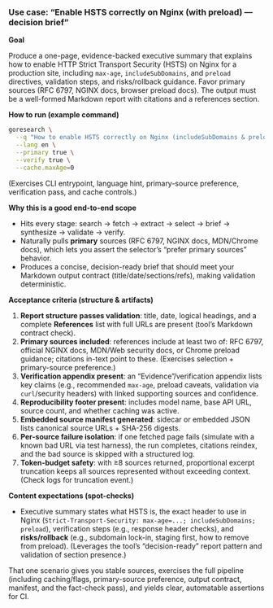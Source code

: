 ### Use case: “Enable HSTS correctly on Nginx (with preload) — decision brief”

**Goal**

Produce a one-page, evidence-backed executive summary that explains how to 
enable HTTP Strict Transport Security (HSTS) on Nginx for a production site, 
including `max-age`, `includeSubDomains`, and `preload` directives, validation 
steps, and risks/rollback guidance. Favor primary sources (RFC 6797, NGINX 
docs, browser preload docs). The output must be a well-formed Markdown report 
with citations and a references section.

**How to run (example command)**

```bash
goresearch \
  --q "How to enable HSTS correctly on Nginx (includeSubDomains & preload), validation steps, risks, rollback" \
  --lang en \
  --primary true \
  --verify true \
  --cache.maxAge=0
```

(Exercises CLI entrypoint, language hint, primary-source preference, verification pass, and cache controls.)&#x20;

**Why this is a good end-to-end scope**

* Hits every stage: search → fetch → extract → select → brief → synthesize → validate → verify.&#x20;
* Naturally pulls **primary** sources (RFC 6797, NGINX docs, MDN/Chrome docs), which lets you assert the selector’s “prefer primary sources” behavior.&#x20;
* Produces a concise, decision-ready brief that should meet your Markdown output contract (title/date/sections/refs), making validation deterministic.&#x20;

**Acceptance criteria (structure & artifacts)**

1. **Report structure passes validation**: title, date, logical headings, and a complete **References** list with full URLs are present (tool’s Markdown contract check).&#x20;
2. **Primary sources included**: references include at least two of: RFC 6797, official NGINX docs, MDN/Web security docs, or Chrome preload guidance; citations in-text point to these. (Exercises selection + primary-source preference.)&#x20;
3. **Verification appendix present**: an “Evidence”/verification appendix lists key claims (e.g., recommended `max-age`, preload caveats, validation via `curl`/security headers) with linked supporting sources and confidence.&#x20;
4. **Reproducibility footer present**: includes model name, base API URL, source count, and whether caching was active.&#x20;
5. **Embedded source manifest generated**: sidecar or embedded JSON lists canonical source URLs + SHA-256 digests.&#x20;
6. **Per-source failure isolation**: if one fetched page fails (simulate with a known bad URL via test harness), the run completes, citations reindex, and the bad source is skipped with a structured log.&#x20;
7. **Token-budget safety**: with ≥8 sources returned, proportional excerpt truncation keeps all sources represented without exceeding context. (Check logs for truncation event.)&#x20;

**Content expectations (spot-checks)**

* Executive summary states what HSTS is, the exact header to use in Nginx 
(`Strict-Transport-Security: max-age=...; includeSubDomains; preload`), 
verification steps (e.g., response header checks), and **risks/rollback** 
(e.g., subdomain lock-in, staging first, how to remove from preload). 
(Leverages the tool’s “decision-ready” report pattern and validation of section 
presence.) &#x20;

That one scenario gives you stable sources, exercises the full pipeline 
(including caching/flags, primary-source preference, output contract, manifest, 
and the fact-check pass), and yields clear, automatable assertions for 
CI.&#x20;

